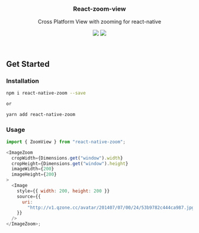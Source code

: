 <h3 align="center">
  React-zoom-view
</h3>

<p align="center">
  Cross Platform View with zooming for react-native
</p>

<p align="center">
  <a href="https://github.com/prettier/prettier"><img src="https://img.shields.io/badge/styled_with-prettier-ff69b4.svg"></a>
  <a href="https://opensource.org/licenses/MIT"><img src="https://img.shields.io/badge/License-MIT-blue.svg"></a>
</p>

<br />

## Get Started

### Installation

```bash
npm i react-native-zoom --save

or

yarn add react-native-zoom
```

### Usage

```js
import { ZoomView } from "react-native-zoom";

<ImageZoom
  cropWidth={Dimensions.get("window").width}
  cropHeight={Dimensions.get("window").height}
  imageWidth={200}
  imageHeight={200}
>
  <Image
    style={{ width: 200, height: 200 }}
    source={{
      uri:
        "http://v1.qzone.cc/avatar/201407/07/00/24/53b9782c444ca987.jpg!200x200.jpg"
    }}
  />
</ImageZoom>;
```
